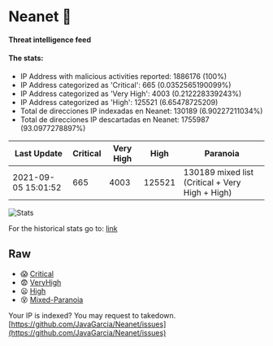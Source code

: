 # Neanet :hocho:
#### Threat intelligence feed
#### The stats:

- IP Address with malicious activities reported: 1886176 (100%)
- IP Address categorized as 'Critical':  665 (0.0352565190099%)
- IP Address categorized as 'Very High':  4003 (0.212228339243%)
- IP Address categorized as 'High':  125521 (6.65478725209)
- Total de direcciones IP indexadas en Neanet:  130189 (6.90227211034%)
- Total de direcciones IP descartadas en Neanet:  1755987 (93.0977278897%)

| Last Update | Critical | Very High | High | Paranoia |
| --- | --- | --- | --- | --- |
| 2021-09-05 15:01:52 | 665 | 4003 | 125521 | 130189 mixed list (Critical + Very High + High)|

![Stats](https://docs.google.com/spreadsheets/d/e/2PACX-1vSnaNMIXVabIpDJjufMlzH7poXnshF3mgd8Is1g9ytUEzVsP5my4Trn8f-xkoLLQ38xpL3HtmUexLo6/pubchart?oid=501124687&format=image)

For the historical stats go to: [link](/stats.csv)
## Raw
- :scream: [Critical](https://raw.githubusercontent.com/JavaGarcia/Neanet/master/blacklists/neanet_critical.txt)
- :fearful: [VeryHigh](https://raw.githubusercontent.com/JavaGarcia/Neanet/master/blacklists/neanet_veryHigh.txtt)
- :frowning: [High](https://raw.githubusercontent.com/JavaGarcia/Neanet/master/blacklists/neanet_high.txt)
- :dizzy_face: [Mixed-Paranoia](https://raw.githubusercontent.com/JavaGarcia/Neanet/master/blacklists/neanet_all.txt)


Your IP is indexed? You may request to takedown. [https://github.com/JavaGarcia/Neanet/issues](https://github.com/JavaGarcia/Neanet/issues)












































































































































































































































































































































































































































































































































































































































































































































































































































































































































































































































































































































































































































































































































































































































































































































































































































































































































































































































































































































































































































































































































































































































































































































































































































































































































































































































































































































































































































































































































































































































































































































































































































































































































































































































































































































































































































































































































































































































































































































































































































































































































































































































































































































































































































































































































































































































































































































































































































































































































































































































































































































































































































































































































































































































































































































































































































































































































































































































































































































































































































































































































































































































































































































































































































































































































































































































































































































































































































































































































































































































































































































































































































































































































































































































































































































































































































































































































































































































































































































































































































































































































































































































































































































































































































































































































































































































































































































